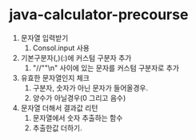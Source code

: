 # java-calculator-precourse

1. 문자열 입력받기
   1. Consol.input 사용
2. 기본구분자(,)(:)에 커스텀 구분자 추가
   1. "//""\n" 사이에 있는 문자를 커스텀 구분자로 추가
3. 유효한 문자열인지 체크
   1. 구분자, 숫자가 아닌 문자가 들어올경우.
   2. 양수가 아닐경우(0 그리고 음수)
4. 문자열 더해서 결과값 리턴
   1. 문자열에서 숫자 추출하는 함수
   2. 추출한값 더하기.